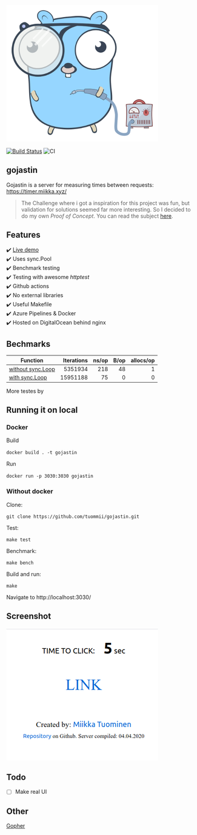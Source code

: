 <!-- ![Gopher](/soldering.svg) -->
<img src="/soldering.svg" width="400" />

[![Build Status](https://dev.azure.com/tuommii/tuommii/_apis/build/status/tuommii.gojastin?branchName=master)](https://dev.azure.com/tuommii/tuommii/_build/latest?definitionId=2&branchName=master)
![CI](https://github.com/tuommii/gojastin/workflows/CI/badge.svg)

## gojastin
Gojastin is a server for measuring times between requests: https://timer.miikka.xyz/

>  The Challenge where i got a inspiration for this project was fun, but validation for solutions seemed far more interesting. So I decided to do my own *Proof of Concept*. You can read the subject [here](https://github.com/hivehelsinki/remote-challs/tree/master/chall03).

## Features
:heavy_check_mark: [Live demo](https://timer.miikka.xyz/)  
:heavy_check_mark: Uses sync.Pool  
:heavy_check_mark: Benchmark testing  
:heavy_check_mark: Testing with awesome *httptest*  
:heavy_check_mark: Github actions  
:heavy_check_mark: No external libraries  
:heavy_check_mark: Useful Makefile  
:heavy_check_mark: Azure Pipelines & Docker  
:heavy_check_mark: Hosted on DigitalOcean behind nginx  


## Bechmarks
| Function | Iterations | ns/op | B/op | allocs/op |
|---|--:|--:|--:|--:|
|[without sync.Loop](https://github.com/tuommii/gojastin/blob/02dbae4ad50f6fe8d68dd62a585b9e58bbc69760/server/visitor.go#L29)| 5351934 | 218 | 48 | 1 |
|[with sync.Loop](https://github.com/tuommii/gojastin/blob/21ad33431767dfb9b4c9a6d8b9f63c9f720f66e2/server/visitor.go#L29)|  15951188 | 75 | 0 | 0|



More testes by

## Running it on local

### Docker

Build

`docker build . -t gojastin`

Run

`docker run -p 3030:3030 gojastin`

### Without docker

Clone:

```
git clone https://github.com/tuommii/gojastin.git
```

Test:
```
make test
```

Benchmark:
```
make bench
```

Build and run:

```
make
```


Navigate to http://localhost:3030/


## Screenshot

![Screenshot](/pic.png)


## Todo
- [ ] Make real UI



## Other

[Gopher](https://github.com/egonelbre/gophers)
